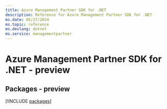 ```yaml
---
title: Azure Management Partner SDK for .NET
description: Reference for Azure Management Partner SDK for .NET
ms.date: 05/27/2024
ms.topic: reference
ms.devlang: dotnet
ms.service: managementpartner
---
```

# Azure Management Partner SDK for .NET - preview
## Packages - preview
[!INCLUDE [packages](management-partner-index.md)]